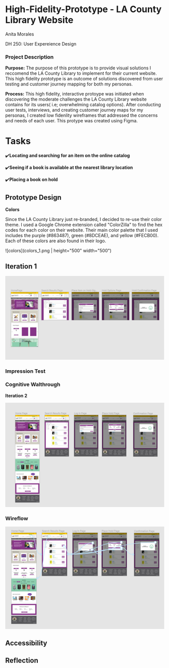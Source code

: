 # High-Fidelity-Prototype - LA County Library Website
Anita Morales

DH 250: User Expereience Design

### Project Description ###
**Purpose:** The purpose of this prototype is to provide visual solutions I reccomend the LA County Library to implement for their current website. This high fidelity prototype is an outcome of solutions discovered from user testing and customer journey mapping for both my personas.

**Process:** This high fidelity, interactive protoype was initiated when discovering the moderate challenges the LA County Library website contains for its users( i.e; overwhelming catalog options). After conducting user tests, interviews, and creating customer journey maps for my personas, I created low fidenlity wireframes that addressed the concerns and needs of each user. This protype was created using Figma.

# Tasks #
:heavy_check_mark:**Locating and searching for an item on the online catalog**

:heavy_check_mark:**Seeing if a book is available at the nearest library location**

:heavy_check_mark:**Placing a book on hold**

## Prototype Design ##
**Colors**

Since the LA County Library just re-branded, I decided to re-use their color theme. I used a Google Chrome extension called "ColorZilla" to find the hex codes for each color on their website. Their main color palette that I used includes the purple (#863487), green (#8DCEAE), and yellow (#FECB00). Each of these colors are also found in their logo.

![colors](colors_1.png | height="500" width="500")

## Iteration 1 ##

![Iteration 1](Iteration_1.png)

### Impression Test ### 


### Cognitive Walthrough ###

**Iteration 2**

![Iteration 2](Final_version.png)

### Wireflow ###

![Wireflow](Wireflow.png)

## Accessibility ##

## Reflection ##
